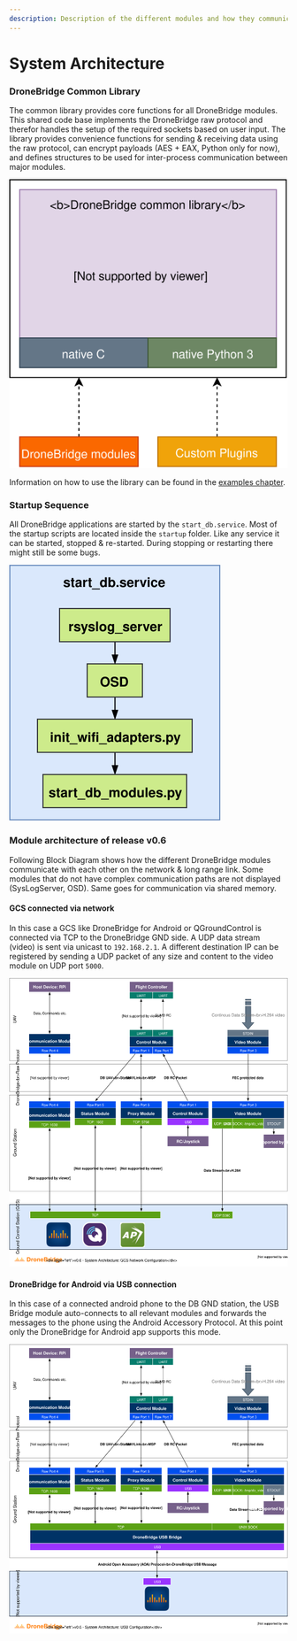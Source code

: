 ```yaml
---
description: Description of the different modules and how they communicate with each other.
---
```


# System Architecture

### DroneBridge Common Library

The common library provides core functions for all DroneBridge modules. This shared code base implements the DroneBridge raw protocol and therefor handles the setup of the required sockets based on user input. The library provides convenience functions for sending & receiving data using the raw protocol, can encrypt payloads \(AES + EAX, Python only for now\), and defines structures to be used for inter-process communication between major modules.

![DroneBridge common library concept](../.gitbook/assets/db_concept-db-library.svg)

Information on how to use the library can be found in the [examples chapter](dronebridge-lib-example-usage.md).

### Startup Sequence

All DroneBridge applications are started by the `start_db.service`. Most of the startup scripts are located inside the `startup` folder. Like any service it can be started, stopped & re-started. During stopping or restarting there might still be some bugs. 

![Startup Sequence of DroneBridge for Raspberry Pi](../.gitbook/assets/db_concept-start-up.svg)

### Module architecture of release v0.6

Following Block Diagram shows how the different DroneBridge modules communicate with each other on the network & long range link. Some modules that do not have complex communication paths are not displayed \(SysLogServer, OSD\). Same goes for communication via shared memory.

#### GCS connected via network

In this case a GCS like DroneBridge for Android or QGroundControl is connected via TCP to the DroneBridge GND side. A UDP data stream \(video\) is sent via unicast to `192.168.2.1`. A different destination IP can be registered by sending a UDP packet of any size and content to the video module on UDP port `5000`.

![Ground Control Station \(GCS\) connected to DroneBridge GND station via network](../.gitbook/assets/db_concept-gcs-network-configuration.svg)

#### DroneBridge for Android via USB connection

In this case of a connected android phone to the DB GND station, the USB Bridge module auto-connects to all relevant modules and forwards the messages to the phone using the Android Accessory Protocol. At this point only the DroneBridge for Android app supports this mode.

![DroneBridge for Android connected via USB](../.gitbook/assets/db_concept-usb-configuration.svg)

